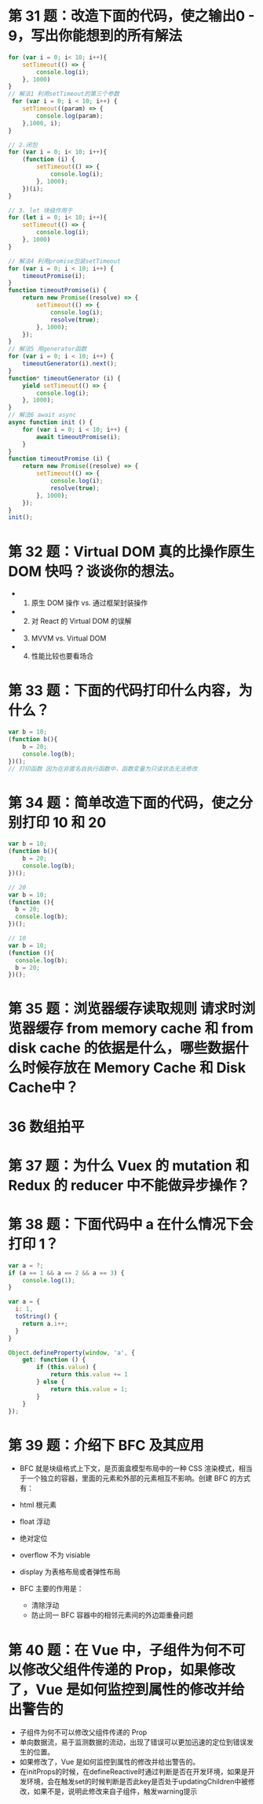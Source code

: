 # 第 31 题：改造下面的代码，使之输出0 - 9，写出你能想到的所有解法
```js
for (var i = 0; i< 10; i++){
	setTimeout(() => {
		console.log(i);
    }, 1000)
}
// 解法1 利用setTimeout的第三个参数
 for (var i = 0; i < 10; i++) {
    setTimeout((param) => {
        console.log(param);
    },1000, i);
}

// 2.闭包
for (var i = 0; i< 10; i++){
    (function (i) {
	    setTimeout(() => {
		    console.log(i);
        }, 1000);
    })(i);
}

// 3. let 块级作用于
for (let i = 0; i< 10; i++){
	setTimeout(() => {
		console.log(i);
    }, 1000)
}

// 解法4 利用promise包装setTimeout
for (var i = 0; i < 10; i++) {
    timeoutPromise(i);
}
function timeoutPromise(i) {
    return new Promise((resolve) => {
        setTimeout(() => {
            console.log(i);
            resolve(true);
        }, 1000);
    });
}
// 解法5 用generator函数
for (var i = 0; i < 10; i++) {
    timeoutGenerator(i).next();
}
function* timeoutGenerator (i) {
    yield setTimeout(() => {
        console.log(i);
    }, 1000);
}
// 解法6 await async
async function init () {
    for (var i = 0; i < 10; i++) {
        await timeoutPromise(i);
    }    
}
function timeoutPromise (i) {
    return new Promise((resolve) => {
        setTimeout(() => {
            console.log(i);
            resolve(true);
        }, 1000);   
    });
}
init();
```

# 第 32 题：Virtual DOM 真的比操作原生 DOM 快吗？谈谈你的想法。
- 1. 原生 DOM 操作 vs. 通过框架封装操作
- 2. 对 React 的 Virtual DOM 的误解
- 3.  MVVM vs. Virtual DOM
- 4.  性能比较也要看场合

# 第 33 题：下面的代码打印什么内容，为什么？
```js
var b = 10;
(function b(){
    b = 20;
    console.log(b); 
})();
// 打印函数 因为在非匿名自执行函数中，函数变量为只读状态无法修改
```

# 第 34 题：简单改造下面的代码，使之分别打印 10 和 20
```js
var b = 10;
(function b(){
    b = 20;
    console.log(b); 
})();

// 20
var b = 10;
(function (){
  b = 20;
  console.log(b);
})();

// 10
var b = 10;
(function (){
  console.log(b);
  b = 20;
})();

```

# 第 35 题：浏览器缓存读取规则 请求时浏览器缓存 from memory cache 和 from disk cache 的依据是什么，哪些数据什么时候存放在 Memory Cache 和 Disk Cache中？

# 36 数组拍平

# 第 37 题：为什么 Vuex 的 mutation 和 Redux 的 reducer 中不能做异步操作？

# 第 38 题：下面代码中 a 在什么情况下会打印 1？
```js
var a = ?;
if (a == 1 && a == 2 && a == 3) {
 	console.log(1);
}

var a = {
  i: 1,
  toString() {
    return a.i++;
  } 
}

Object.defineProperty(window, 'a', {
    get: function () {
	    if (this.value) {
	        return this.value += 1
	    } else {
	        return this.value = 1;
	    }
    }
});
```

# 第 39 题：介绍下 BFC 及其应用
- BFC 就是块级格式上下文，是页面盒模型布局中的一种 CSS 渲染模式，相当于一个独立的容器，里面的元素和外部的元素相互不影响。创建 BFC 的方式有：

- html 根元素
- float 浮动
- 绝对定位
- overflow 不为 visiable
- display 为表格布局或者弹性布局
- BFC 主要的作用是：
    - 清除浮动
    - 防止同一 BFC 容器中的相邻元素间的外边距重叠问题

# 第 40 题：在 Vue 中，子组件为何不可以修改父组件传递的 Prop，如果修改了，Vue 是如何监控到属性的修改并给出警告的
- 子组件为何不可以修改父组件传递的 Prop
- 单向数据流，易于监测数据的流动，出现了错误可以更加迅速的定位到错误发生的位置。
- 如果修改了，Vue 是如何监控到属性的修改并给出警告的。
- 在initProps的时候，在defineReactive时通过判断是否在开发环境，如果是开发环境，会在触发set的时候判断是否此key是否处于updatingChildren中被修改，如果不是，说明此修改来自子组件，触发warning提示

